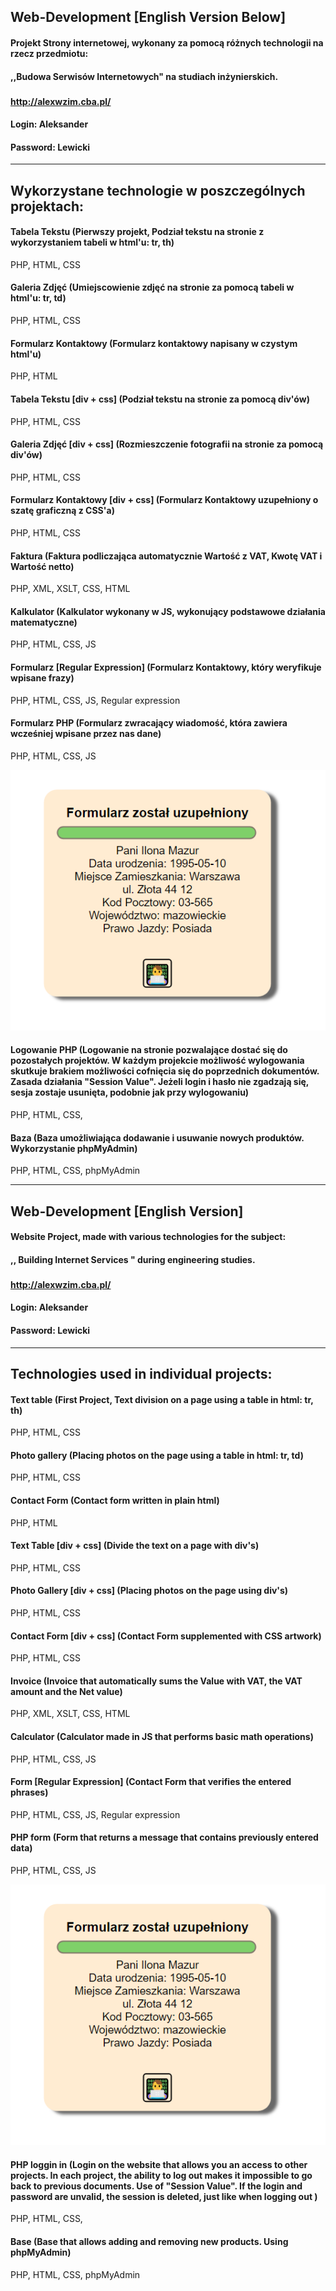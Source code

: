 ## Web-Development [English Version Below]
#### Projekt Strony internetowej, wykonany za pomocą różnych technologii na rzecz przedmiotu: 
#### ,,Budowa Serwisów Internetowych" na studiach inżynierskich.
###
#### http://alexwzim.cba.pl/
#### Login: Aleksander 
#### Password: Lewicki 
-------------------------------------------------------------
## Wykorzystane technologie w poszczególnych projektach:
#### Tabela Tekstu (Pierwszy projekt, Podział tekstu na stronie z wykorzystaniem tabeli w html'u: tr, th)

PHP, HTML, CSS

#### Galeria Zdjęć (Umiejscowienie zdjęć na stronie za pomocą tabeli w html'u: tr, td)

PHP, HTML, CSS

#### Formularz Kontaktowy (Formularz kontaktowy napisany w czystym html'u)

PHP, HTML

#### Tabela Tekstu [div + css] (Podział tekstu na stronie za pomocą div'ów)

PHP, HTML, CSS

#### Galeria Zdjęć [div + css] (Rozmieszczenie fotografii na stronie za pomocą div'ów)

PHP, HTML, CSS

#### Formularz Kontaktowy [div + css] (Formularz Kontaktowy uzupełniony o szatę graficzną z CSS'a)

PHP, HTML, CSS

#### Faktura (Faktura podliczająca automatycznie Wartość z VAT, Kwotę VAT i Wartość netto)

PHP, XML, XSLT, CSS, HTML

#### Kalkulator (Kalkulator wykonany w JS, wykonujący podstawowe działania matematyczne)

PHP, HTML, CSS, JS

#### Formularz [Regular Expression] (Formularz Kontaktowy, który weryfikuje wpisane frazy)

PHP, HTML, CSS, JS, Regular expression

#### Formularz PHP (Formularz zwracający wiadomość, która zawiera wcześniej wpisane przez nas dane)

PHP, HTML, CSS, JS

![Screenshot](phpzwrot.png)

#### Logowanie PHP (Logowanie na stronie pozwalające dostać się do pozostałych projektów. W każdym projekcie możliwość wylogowania skutkuje brakiem możliwości cofnięcia się do poprzednich dokumentów. Zasada działania "Session Value". Jeżeli login i hasło nie zgadzają się, sesja zostaje usunięta, podobnie jak przy wylogowaniu)

PHP, HTML, CSS,

#### Baza (Baza umożliwiająca dodawanie i usuwanie nowych produktów. Wykorzystanie phpMyAdmin)

PHP, HTML, CSS, phpMyAdmin

----------------------------------------------------------------------

## Web-Development [English Version]
#### Website Project, made with various technologies for the subject:
#### ,, Building Internet Services " during engineering studies.
###
#### http://alexwzim.cba.pl/
#### Login: Aleksander 
#### Password: Lewicki 
----------------------------------------------------------------------
## Technologies used in individual projects:
#### Text table (First Project, Text division on a page using a table in html: tr, th)

PHP, HTML, CSS

#### Photo gallery (Placing photos on the page using a table in html: tr, td)

PHP, HTML, CSS

#### Contact Form (Contact form written in plain html)

PHP, HTML

#### Text Table [div + css] (Divide the text on a page with div's)

PHP, HTML, CSS

#### Photo Gallery [div + css] (Placing photos on the page using div's)

PHP, HTML, CSS

#### Contact Form [div + css] (Contact Form supplemented with CSS artwork)

PHP, HTML, CSS

#### Invoice (Invoice that automatically sums the Value with VAT, the VAT amount and the Net value)

PHP, XML, XSLT, CSS, HTML

#### Calculator (Calculator made in JS that performs basic math operations)

PHP, HTML, CSS, JS

#### Form [Regular Expression] (Contact Form that verifies the entered phrases)

PHP, HTML, CSS, JS, Regular expression

#### PHP form (Form that returns a message that contains previously entered data)

PHP, HTML, CSS, JS

![Screenshot](phpzwrot.png)

#### PHP loggin in (Login on the website that allows you an access to other projects. In each project, the ability to log out makes it impossible to go back to previous documents. Use of "Session Value". If the login and password are unvalid, the session is deleted, just like when logging out )

PHP, HTML, CSS,

#### Base (Base that allows adding and removing new products. Using phpMyAdmin)

PHP, HTML, CSS, phpMyAdmin





